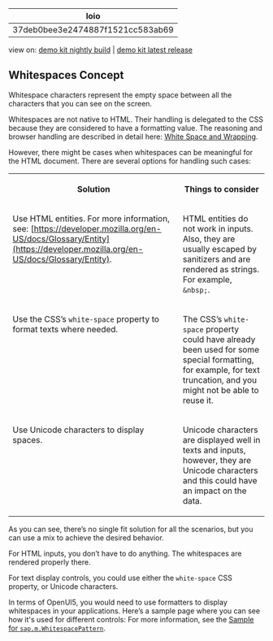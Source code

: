 <!-- loio37deb0bee3e2474887f1521cc583ab69 -->

| loio |
| -----|
| 37deb0bee3e2474887f1521cc583ab69 |

<div id="loio">

view on: [demo kit nightly build](https://sdk.openui5.org/nightly/#/topic/37deb0bee3e2474887f1521cc583ab69) | [demo kit latest release](https://sdk.openui5.org/topic/37deb0bee3e2474887f1521cc583ab69)</div>

## Whitespaces Concept

Whitespace characters represent the empty space between all the characters that you can see on the screen.

Whitespaces are not native to HTML. Their handling is delegated to the CSS because they are considered to have a formatting value. The reasoning and browser handling are described in detail here: [White Space and Wrapping](https://www.w3.org/TR/css-text-3/#white-space-property).

However, there might be cases when whitespaces can be meaningful for the HTML document. There are several options for handling such cases:


<table>
<tr>
<th valign="top">

Solution

</th>
<th valign="top">

Things to consider

</th>
</tr>
<tr>
<td valign="top">

Use HTML entities. For more information, see: [https://developer.mozilla.org/en-US/docs/Glossary/Entity](https://developer.mozilla.org/en-US/docs/Glossary/Entity).

</td>
<td valign="top">

HTML entities do not work in inputs. Also, they are usually escaped by sanitizers and are rendered as strings. For example, `&nbsp;`.

</td>
</tr>
<tr>
<td valign="top">

Use the CSS’s `white-space` property to format texts where needed.

</td>
<td valign="top">

The CSS’s `white-space` property could have already been used for some special formatting, for example, for text truncation, and you might not be able to reuse it.

</td>
</tr>
<tr>
<td valign="top">

Use Unicode characters to display spaces.

</td>
<td valign="top">

Unicode characters are displayed well in texts and inputs, however, they are Unicode characters and this could have an impact on the data.

</td>
</tr>
</table>

As you can see, there’s no single fit solution for all the scenarios, but you can use a mix to achieve the desired behavior.

For HTML inputs, you don’t have to do anything. The whitespaces are rendered properly there.

For text display controls, you could use either the `white-space` CSS property, or Unicode characters.

In terms of OpenUI5, you would need to use formatters to display whitespaces in your applications. Here’s a sample page where you can see how it's used for different controls: For more information, see the [Sample for `sap.m.WhitespacePattern`](https://sdk.openui5.org/entity/sap.m.WhitespacePattern). 

